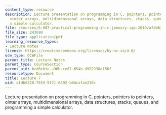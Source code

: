 ```yaml
---
content_type: resource
description: Lecture presentation on programming in C, pointers, pointers to pointers,
  ointer arrays, multidimensional arrays, data structures, stacks, queues, and programming
  a simple calculator.
file: /courses/6-087-practical-programming-in-c-january-iap-2010/afdb632076595f216692b04cafae216c_MIT6_087IAP10_lec07.pdf
file_size: 243690
file_type: application/pdf
learning_resource_types:
- Lecture Notes
license: https://creativecommons.org/licenses/by-nc-sa/4.0/
ocw_type: OCWFile
parent_title: Lecture Notes
parent_type: CourseSection
parent_uid: bcd0cbfc-a96b-ce87-654b-d922938a156f
resourcetype: Document
title: Lecture 7
uid: afdb6320-7659-5f21-6692-b04cafae216c
---
```

Lecture presentation on programming in C, pointers, pointers to pointers, ointer arrays, multidimensional arrays, data structures, stacks, queues, and programming a simple calculator.